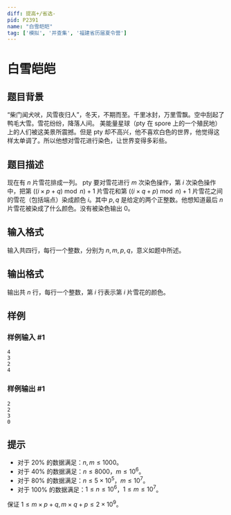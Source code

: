 ```yaml
---
diff: 提高+/省选-
pid: P2391
name: "白雪皑皑"
tag: ['模拟', '并查集', '福建省历届夏令营']
---
```

# 白雪皑皑
## 题目背景

“柴门闻犬吠，风雪夜归人”，冬天，不期而至。千里冰封，万里雪飘。空中刮起了鸭毛大雪。雪花纷纷，降落人间。 美能量星球（pty 在 spore 上的一个殖民地）上的人们被这美景所震撼。但是 pty 却不高兴，他不喜欢白色的世界，他觉得这样太单调了。所以他想对雪花进行染色，让世界变得多彩些。

## 题目描述

现在有 $n$ 片雪花排成一列。 pty 要对雪花进行 $m$ 次染色操作，第 $i$ 次染色操作中，把第 $((i\times p+q)\bmod n)+1$ 片雪花和第 $((i\times q+p)\bmod n)+1$ 片雪花之间的雪花（包括端点）染成颜色 $i$。其中 $p,q$ 是给定的两个正整数。他想知道最后 $n$ 片雪花被染成了什么颜色。没有被染色输出 $0$。
## 输入格式

输入共四行，每行一个整数，分别为 $n,m,p,q$，意义如题中所述。
## 输出格式

输出共 $n$ 行，每行一个整数，第 $i$ 行表示第 $i$ 片雪花的颜色。
## 样例

### 样例输入 #1
```
4
3
2
4
```
### 样例输出 #1
```
2
2
3
0
```
## 提示

- 对于 $20\%$ 的数据满足：$n,m\leq 1000$。
- 对于 $40\%$ 的数据满足：$n\leq 8000$，$m\leq 10^6$。
- 对于 $80\%$ 的数据满足：$n\leq 5\times 10^5$，$m\leq 10^7$。
- 对于 $100\%$ 的数据满足：$1\leq n\leq 10^6$，$1\leq m\leq 10^7$。

保证 $1\leq m\times p+q,m\times q+p\leq 2\times 10^9$。
